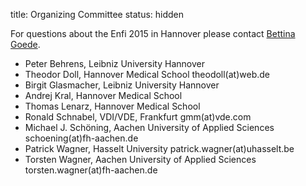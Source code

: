 title: Organizing Committee
status: hidden

For questions about the Enfi 2015 in Hannover please contact [Bettina Goede](03_enfi-2015/contact.html).


* Peter Behrens, Leibniz University Hannover
* Theodor Doll, Hannover Medical School
    theodoll(at)web.de
* Birgit Glasmacher, Leibniz University Hannover
* Andrej Kral, Hannover Medical School
* Thomas Lenarz, Hannover Medical School
* Ronald Schnabel, VDI/VDE, Frankfurt
    gmm(at)vde.com
* Michael J. Schöning, Aachen University of Applied Sciences
    schoening(at)fh-aachen.de
* Patrick Wagner, Hasselt University
    patrick.wagner(at)uhasselt.be
* Torsten Wagner, Aachen University of Applied Sciences
	torsten.wagner(at)fh-aachen.de
